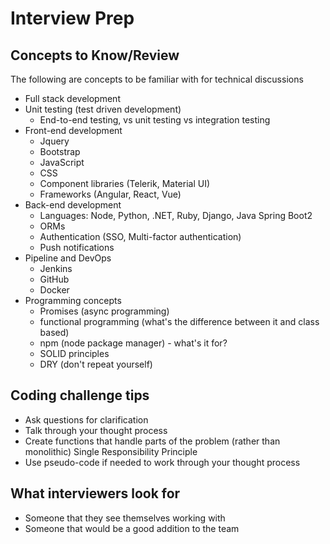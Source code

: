# Interview Prep

## Concepts to Know/Review
The following are concepts to be familiar with for technical discussions
- Full stack development
- Unit testing (test driven development)
  - End-to-end testing, vs unit testing vs integration testing
- Front-end development
  - Jquery
  - Bootstrap
  - JavaScript
  - CSS
  - Component libraries (Telerik, Material UI)
  - Frameworks (Angular, React, Vue)
- Back-end development
  - Languages:  Node, Python, .NET, Ruby, Django, Java Spring Boot2
  - ORMs
  - Authentication (SSO, Multi-factor authentication)
  - Push notifications
- Pipeline and DevOps
  - Jenkins
  - GitHub
  - Docker
- Programming concepts
  - Promises (async programming)
  - functional programming (what's the difference between it and class based)
  - npm (node package manager) - what's it for?
  - SOLID principles
  - DRY (don't repeat yourself)

## Coding challenge tips
  - Ask questions for clarification
  - Talk through your thought process
  - Create functions that handle parts of the problem (rather than monolithic) Single Responsibility Principle
  - Use pseudo-code if needed to work through your thought process

## What interviewers look for
  - Someone that they see themselves working with
  - Someone that would be a good addition to the team
